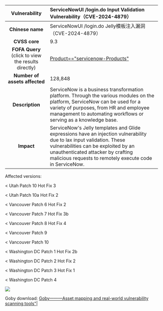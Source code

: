 ## 	

|   **Vulnerability**  | ServiceNowUI /login.do Input Validation Vulnerability（CVE-2024-4879）|
| :----:   | :-----|
|  **Chinese name**  |	ServiceNowUI /login.do Jelly模板注入漏洞（CVE-2024-4879） |
| **CVSS core**  | 		9.3 |
| **FOFA Query**  (click to view the results directly)|  [	Product=="servicenow-Products"](https://fofa.info/result?qbase64=UHJvZHVjdD09InNlcnZpY2Vub3ctUHJvZHVjdHMi)|
| **Number of assets affected**  | 128,848 |
| **Description**  |ServiceNow is a business transformation platform. Through the various modules on the platform, ServiceNow can be used for a variety of purposes, from HR and employee management to automating workflows or serving as a knowledge base.  |
| **Impact** | ServiceNow's Jelly templates and Glide expressions have an injection vulnerability due to lax input validation. These vulnerabilities can be exploited by an unauthenticated attacker by crafting malicious requests to remotely execute code in ServiceNow.

Affected versions:

< Utah Patch 10 Hot Fix 3

< Utah Patch 10a Hot Fix 2

< Vancouver Patch 6 Hot Fix 2

< Vancouver Patch 7 Hot Fix 3b

< Vancouver Patch 8 Hot Fix 4

< Vancouver Patch 9

< Vancouver Patch 10

< Washington DC Patch 1 Hot Fix 2b

< Washington DC Patch 2 Hot Fix 2

< Washington DC Patch 3 Hot Fix 1

< Washington DC Patch 4

![](https://s3.bmp.ovh/imgs/2024/07/17/7bd255e257963a8a.gif)

Goby download: [	Goby———Asset mapping and real-world vulnerability scanning tools"](https://gobysec.net/#dl)|

